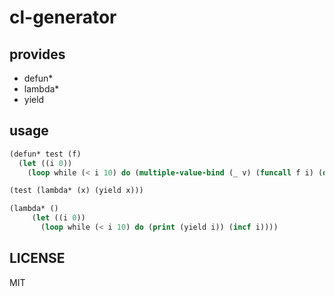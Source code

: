 # cl-generator

## provides
* defun*
* lambda*
* yield

## usage
``` lisp
(defun* test (f)
  (let ((i 0))
    (loop while (< i 10) do (multiple-value-bind (_ v) (funcall f i) (declare (ignore _)) (print v)) (incf i))))

(test (lambda* (x) (yield x)))
```

``` lisp
(lambda* ()
	 (let ((i 0))
	   (loop while (< i 10) do (print (yield i)) (incf i))))
```

## LICENSE
MIT
